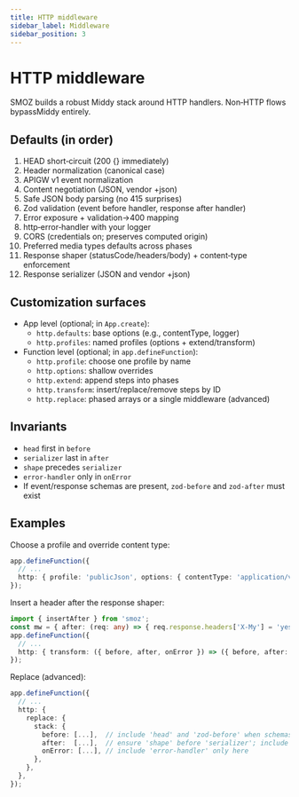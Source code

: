 ```yaml
---
title: HTTP middleware
sidebar_label: Middleware
sidebar_position: 3
---
```


# HTTP middleware

SMOZ builds a robust Middy stack around HTTP handlers. Non‑HTTP flows bypassMiddy entirely.

## Defaults (in order)

1. HEAD short‑circuit (200 {} immediately)
2. Header normalization (canonical case)
3. APIGW v1 event normalization
4. Content negotiation (JSON, vendor +json)
5. Safe JSON body parsing (no 415 surprises)
6. Zod validation (event before handler, response after handler)
7. Error exposure + validation→400 mapping
8. http‑error‑handler with your logger
9. CORS (credentials on; preserves computed origin)
10. Preferred media types defaults across phases
11. Response shaper (statusCode/headers/body) + content‑type enforcement
12. Response serializer (JSON and vendor +json)

## Customization surfaces

- App level (optional; in `App.create`):
  - `http.defaults`: base options (e.g., contentType, logger)
  - `http.profiles`: named profiles (options + extend/transform)
- Function level (optional; in `app.defineFunction`):
  - `http.profile`: choose one profile by name
  - `http.options`: shallow overrides
  - `http.extend`: append steps into phases
  - `http.transform`: insert/replace/remove steps by ID
  - `http.replace`: phased arrays or a single middleware (advanced)

## Invariants

- `head` first in `before`
- `serializer` last in `after`
- `shape` precedes `serializer`
- `error-handler` only in `onError`
- If event/response schemas are present, `zod-before` and `zod-after` must exist

## Examples

Choose a profile and override content type:

````ts
app.defineFunction({
  // ...
  http: { profile: 'publicJson', options: { contentType: 'application/vnd.my+json' } },
});
````

Insert a header after the response shaper:

````ts
import { insertAfter } from 'smoz';
const mw = { after: (req: any) => { req.response.headers['X-My'] = 'yes'; } };
app.defineFunction({
  // ...
  http: { transform: ({ before, after, onError }) => ({ before, after: insertAfter(after, 'shape', mw as any), onError }) },
});
````

Replace (advanced):

````ts
app.defineFunction({
  // ...
  http: {
    replace: {
      stack: {
        before: [...],  // include 'head' and 'zod-before' when schemas are present
        after:  [...],  // ensure 'shape' before 'serializer'; include 'zod-after'
        onError: [...], // include 'error-handler' only here
      },
    },
  },
});
````
